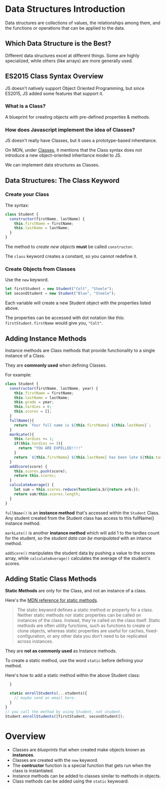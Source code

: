 # Data Structures Introduction

Data structures are collections of values, the relationships among them, and the functions or operations that can be applied to the data.

## Which Data Structure is the Best?

Different data structures excel at different things. Some are highly specialized, while others (like arrays) are more generally used.

## ES2015 Class Syntax Overview
JS doesn't natively support Object Oriented Programming, but since ES2015, JS added some features that support it.

### What is a Class?
A blueprint for creating objects with pre-defined properties & methods.

### How does Javascript implement the idea of Classes?

JS doesn't really have Classes, but it uses a prototype-based inheretance.

On MDN, under [Classes](https://developer.mozilla.org/en-US/docs/Web/JavaScript/Reference/Classes), it mentions that the Class syntax does not introduce a new object-oriented inheritance model to JS.

We can implement data structures as Classes.

## Data Structures: The Class Keyword

### Create your Class
The syntax:

```javascript
class Student {
  constructor(firstName, lastName) {
    this.firstName = firstName;
    this.lastName = lastName;
  }
}
```

The method to *create new objects* **must** be called `constructor`.

The `class` keyword creates a constant, so you cannot redefine it.

### Create Objects from Classes

Use the `new` keyword.

```javascript
let firstStudent = new Student("Colt", "Steele");
let secondStudent = new Student("Blue", "Steele");
```
Each variable will create a new Student object with the properties listed above.

The properties can be accessed with dot notation like this: `firstStudent.firstName` would give you, `"Colt"`.
## Adding Instance Methods
Instance methods are Class methods that provide functionality to a single instance of a Class. 

They are **commonly used** when defining Classes.

For example:
```javascript
class Student {
  constructor(firstName, lastName, year) {
    this.firstName = firstName;
    this.lastName = lastName;
    this.grade = year;
    this.tardies = 0;
    this.scores = [];
  }
  fullName(){
    return `Your full name is ${this.firstName} ${this.lastName}`;
  }
  markLate(){
    this.tardies += 1;
    if(this.tardies >= 3){
      return "YOU ARE EXPELLED!!!!"
    }
    return `${this.firstName} ${this.lastName} has been late ${this.tardies} times`;
  }
  addScore(score) {
    this.scores.push(score);
    return this.scores;
  }
  calculateAverage() {
    let sum = this.scores.reduce(function(a,b){return a+b;});
    return sum/this.scores.length;
  }
}
```

`fullName()` is an **instance method** that's accessed within the `Student` Class. Any student created from the Student class has access to this fullName() instance method.

`markLate()` is another **instance method** which will add 1 to the tardies count for the student, so the *student data can be manipulated* with an intance method.

`addScore()` manipulates the student data by pushing a value to the scores array, while `calculateAverage()` calculates the average of the student's scores.

## Adding Static Class Methods
**Static Methods** are only for the Class, and not an instance of a class. 

Here's the [MDN reference for static methods](https://developer.mozilla.org/en-US/docs/Web/JavaScript/Reference/Classes/static).

> The static keyword defines a static method or property for a class. Neither static methods nor static properties can be called on instances of the class. Instead, they're called on the class itself. Static methods are often utility functions, such as functions to create or clone objects, whereas static properties are useful for caches, fixed-configuration, or any other data you don't need to be replicated across instances.

They are **not as commonly used** as Instance methods.

To create a static method, use the word `static` before defining your method.

Here's how to add a static method within the above Student class:
```javascript
  }

  static enrollStudents(...students){
    // maybe send an email here.
  }
}
// you call the method by using Student, not student.
Student.enrollStudents([firstStudent, secondStudent]);
```
# Overview
- Classes are *blueprints* that when created make objects known as **instances**.
- Classes are created with the `new` keyword.
- The **contructor** function is a special function that gets run when the class is instantiated.
- Instance methods can be added to classes similar to methods in objects.
- Class methods can be added using the `static` keywoard.
